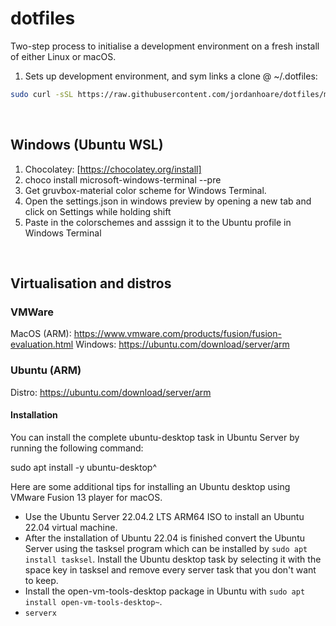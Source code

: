 # dotfiles

Two-step process to initialise a development environment on a fresh install of either Linux or macOS.

1. Sets up development environment, and sym links a clone @ ~/.dotfiles:
```bash
sudo curl -sSL https://raw.githubusercontent.com/jordanhoare/dotfiles/main/bootstrap.sh | bash
```

<br>

## Windows (Ubuntu WSL)
1. Chocolatey: [https://chocolatey.org/install]
1. choco install microsoft-windows-terminal --pre
1. Get gruvbox-material color scheme for Windows Terminal.
1. Open the settings.json in windows preview by opening a new tab and click on Settings while holding shift
1. Paste in the colorschemes and asssign it to the Ubuntu profile in Windows Terminal

<br>

## Virtualisation and distros 

### VMWare
MacOS (ARM): https://www.vmware.com/products/fusion/fusion-evaluation.html
Windows: https://ubuntu.com/download/server/arm

### Ubuntu (ARM)
Distro: https://ubuntu.com/download/server/arm

#### Installation

You can install the complete ubuntu-desktop task in Ubuntu Server by running the following command:

sudo apt install -y ubuntu-desktop^

Here are some additional tips for installing an Ubuntu desktop using VMware Fusion 13 player for macOS.

- Use the Ubuntu Server 22.04.2 LTS ARM64 ISO to install an Ubuntu 22.04 virtual machine.
- After the installation of Ubuntu 22.04 is finished convert the Ubuntu Server using the tasksel program which can be installed by `sudo apt install tasksel`. Install the Ubuntu desktop task by selecting it with the space key in tasksel and remove every server task that you don't want to keep.
- Install the open-vm-tools-desktop package in Ubuntu with `sudo apt install open-vm-tools-desktop~`.
- `serverx`

